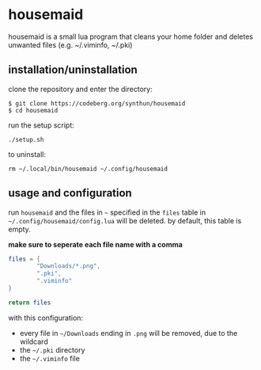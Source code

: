 # housemaid

housemaid is a small lua program that cleans your home folder and deletes unwanted files (e.g. ~/.viminfo, ~/.pki)

## installation/uninstallation

clone the repository and enter the directory:

```
$ git clone https://codeberg.org/synthun/housemaid
$ cd housemaid
```

run the setup script:

```
./setup.sh
```

to uninstall:

```
rm ~/.local/bin/housemaid ~/.config/housemaid
```

## usage and configuration

run `housemaid` and the files in `~` specified in the `files` table in `~/.config/housemaid/config.lua` will be deleted. by default, this table is empty.

**make sure to seperate each file name with a comma**

```lua
files = {
        "Downloads/*.png",
        ".pki",
        ".viminfo"
}

return files
```

with this configuration:

+ every file in `~/Downloads` ending in `.png` will be removed, due to the wildcard
+ the `~/.pki` directory
+ the `~/.viminfo` file
